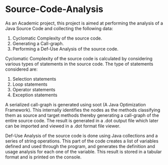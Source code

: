 # Source-Code-Analysis

As an Academic project, this project is aimed at performing the analysis of a Java Source Code and collecting the following data:
1. Cyclomatic Complexity of the source code.
2. Generating a Call-graph.
3. Performing a Def-Use Analysis of the source code.

Cyclomatic Complexity of the source code is calculated by considering various types of statements in the source code. The type of statements considered are:
  1. Selection statements
  2. Loop statements
  3. Operator statements
  4. Exception statements
  
A serialized call-graph is generated using soot (A Java Optimization Framework). This internally identifies the nodes as the methods classifying them as source and target methods thereby generating a call-graph of the entire source code. The result is generated in a .dot output file which later can be imported and viewed in a .dot format file viewer. 

Def-Use Analysis of the source code is done using Java collections and a series of string operations. This part of the code creates a list of variables defined and used through the program, and generates the definition and usage analysis for each one of the variable. This result is stored in a tabular format and is printed on the console.
